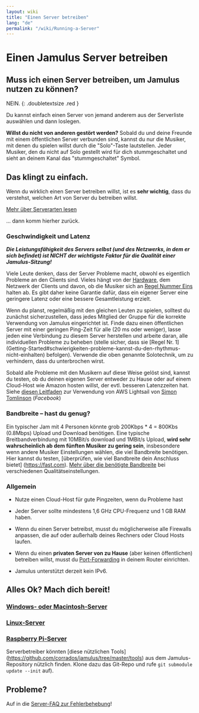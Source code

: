 ```yaml
---
layout: wiki
title: "Einen Server betreiben"
lang: "de"
permalink: "/wiki/Running-a-Server"
---
```


# Einen Jamulus Server betreiben

## Muss ich einen Server betreiben, um Jamulus nutzen zu können?

NEIN.
{: .doubletextsize .red }


Du kannst einfach einen Server von jemand anderem aus der Serverliste auswählen und dann loslegen.

**Willst du nicht von anderen gestört werden?**
Sobald du und deine Freunde mit einem öffentlichen Server verbunden sind, kannst du nur die Musiker, mit denen du spielen willst durch die "Solo"-Taste lautstellen. Jeder Musiker, den du nicht auf Solo gestellt wird für dich stummgeschaltet und sieht an deinem Kanal das "stummgeschaltet" Symbol.

## Das klingt zu einfach.

Wenn du wirklich einen Server betreiben willst, ist es **sehr wichtig**, dass du verstehst, welchen Art von Server du betreiben willst.

<div class="fx-row fx-row-start-xs button-container">
  <a href="Choosing-a-Server-Type" class="button fx-col-100-xs" target="_blank" rel="noopener noreferrer">Mehr über Serverarten lesen</a>
</div>

... dann komm hierher zurück.

### Geschwindigkeit und Latenz

**_Die Leistungsfähigkeit des Servers selbst (und des Netzwerks, in dem er sich befindet) ist NICHT der wichtigste Faktor für die Qualität einer Jamulus-Sitzung!_**

Viele Leute denken, dass der Server Probleme macht, obwohl es eigentlich Probleme an den Clients sind. Vieles hängt von der [Hardware](Hardware-Setup), dem Netzwerk der Clients und davon, ob die Musiker sich an [Regel Nummer Eins](Getting-Started#schwierigkeiten-probleme-kannst-du-den-rhythmus-nicht-einhalten) halten ab. Es gibt daher keine Garantie dafür, dass ein eigener Server eine geringere Latenz oder eine bessere Gesamtleistung erzielt.

Wenn du planst, regelmäßig mit den gleichen Leuten zu spielen, solltest du zunächst sicherzustellen, dass jedes Mitglied der Gruppe für die korrekte Verwendung von Jamulus eingerichtet ist. Finde dazu einen öffentlichen Server mit einer geringen Ping-Zeit für alle (20 ms oder weniger), lasse jeden eine Verbindung zu diesem Server herstellen und arbeite daran, alle individuellen Probleme zu beheben (stelle sicher, dass sie [Regel Nr. 1] (Getting-Started#schwierigkeiten-probleme-kannst-du-den-rhythmus-nicht-einhalten) befolgen). Verwende die oben genannte Solotechnik, um zu verhindern, dass du unterbrochen wirst.

Sobald alle Probleme mit den Musikern auf diese Weise gelöst sind, kannst du testen, ob du deinen eigenen Server entweder zu Hause oder auf einem Cloud-Host wie Amazon hosten willst, der evtl. besseren Latenzzeiten hat. Siehe [diesen Leitfaden](https://www.facebook.com/notes/jamulus-online-musicianssingers-jamming/howto-idiots-guide-to-installing-jamulus-server-on-amazon-aws-lightsail-ubuntu-i/507719749802976/) zur Verwendung von AWS Lightsail von [Simon Tomlinson](https://www.facebook.com/simon.james.tomlinson?eid=ARBQoY3KcZAtS3pGdLJuqvQTeRSOo4gHdQZT7nNzOt1oPMGgZ4_3GERe-rOyH5PxsSHVYYXjWwcqd71a) (_Facebook_)

### Bandbreite – hast du genug?

Ein typischer Jam mit 4 Personen könnte grob 200Kbps * 4 = 800Kbs (0.8Mbps) Upload und Download benötigen. Eine typische Breitbandverbindung mit 10MBit/s download und 1MBit/s Upload, **wird sehr wahrscheinlich ab dem fünften Musiker zu gering sein**, insbesondere wenn andere Musiker Einstellungen wählen, die viel Bandbreite benötigen. Hier kannst du testen, [überprüfen, wie viel Bandbreite dein Anschluss bietet] (https://fast.com). [Mehr über die benötigte Bandbreite](Network-Requirements) bei verschiedenen Qualitätseinstellungen.

### Allgemein

- Nutze einen Cloud-Host für gute Pingzeiten, wenn du Probleme hast

- Jeder Server sollte mindestens 1,6 GHz CPU-Frequenz und 1 GB RAM haben.

- Wenn du einen Server betreibst, musst du möglicherweise alle Firewalls anpassen, die auf oder außerhalb deines Rechners oder Cloud Hosts laufen.

- Wenn du einen **privaten Server von zu Hause** (aber keinen öffentlichen) betreiben willst, musst du [Port-Forwarding](Running-a-Private-Server) in deinem Router einrichten.

- Jamulus unterstützt derzeit kein IPv6.


## Alles Ok? Mach dich bereit!

### [Windows- oder Macintosh-Server](Server-Win-Mac)
### [Linux-Server](Server-Linux)
### [Raspberry Pi-Server](Server-Rpi)

Serverbetreiber könnten [diese nützlichen Tools] (https://github.com/corrados/jamulus/tree/master/tools) aus dem Jamulus-Repository nützlich finden. Klone dazu das Git-Repo und rufe `git submodule update --init` auf).

## Probleme?

Auf in die [Server-FAQ zur Fehlerbehebung](Server-Troubleshooting)!
